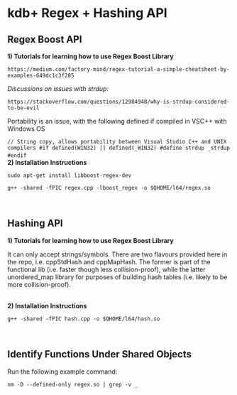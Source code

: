 # kdb+ Regex + Hashing API
## Regex Boost API

__1) Tutorials for learning how to use Regex Boost Library__

`https://medium.com/factory-mind/regex-tutorial-a-simple-cheatsheet-by-examples-649dc1c3f285`

_Discussions on issues with strdup:_

`https://stackoverflow.com/questions/12984948/why-is-strdup-considered-to-be-evil`

Portability is an issue, with the following defined if compiled in VSC++ with Windows OS

`// String copy, allows portability between Visual Studio C++ and UNIX compilers
#if defined(WIN32) || defined(_WIN32)
#define strdup _strdup
#endif`
&nbsp;  
__2) Installation Instructions__

`sudo apt-get install libboost-regex-dev`

`g++ -shared -fPIC regex.cpp -lboost_regex -o $QHOME/l64/regex.so`

&nbsp;
&nbsp;
&nbsp;
## Hashing API

__1) Tutorials for learning how to use Regex Boost Library__

It can only accept strings/symbols. There are two flavours provided here in the repo, i.e. cppStdHash and cppMapHash. The former is part of the functional lib (i.e. faster though less collision-proof), while the latter unordered_map library for purposes of building hash tables (i.e. likely to be more collision-proof). 

&nbsp;  
__2) Installation Instructions__

`g++ -shared -fPIC hash.cpp -o $QHOME/l64/hash.so`

&nbsp;
&nbsp;
&nbsp;
## Identify Functions Under Shared Objects

Run the following example command:

`nm -D --defined-only regex.so | grep -v _`
